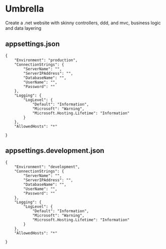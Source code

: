 # Umbrella
Create a .net website with skinny controllers, ddd, and mvc, business logic and data layering

## appsettings.json
```
{
    "Environment": "production",
    "ConnectionStrings": {
        "ServerName": "",
        "ServerIPAddress": "",
        "DatabaseName": "",
        "UserName": "",
        "Password": ""
    },
    "Logging": {
        "LogLevel": {
            "Default": "Information",
            "Microsoft": "Warning",
            "Microsoft.Hosting.Lifetime": "Information"
        }
    },
    "AllowedHosts": "*"

}
```

## appsettings.development.json
```
{
    "Environment": "development",
    "ConnectionStrings": {
        "ServerName": "",
        "ServerIPAddress": "",
        "DatabaseName": "",
        "UserName": "",
        "Password": ""
    },
    "Logging": {
        "LogLevel": {
            "Default": "Information",
            "Microsoft": "Warning",
            "Microsoft.Hosting.Lifetime": "Information"
        }
    },
    "AllowedHosts": "*"

}
```